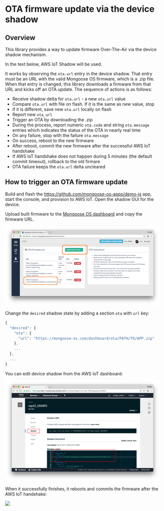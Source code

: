 # OTA firmware update via the device shadow


## Overview

This library provides a way to update firmware Over-The-Air via the device
shadow mechanism.

In the text below, AWS IoT Shadow will be used.

It works by observing the `ota.url` entry in the device shadow. That entry must
be an URL with the valid Mongoose OS firmware, which is a .zip file.
When that entry is changed, this library downloads a firmware from that
URL and kicks off an OTA update. The sequence of actions is as follows:

- Receive shadow delta for `ota.url` - a new `ota.url` value
- Compare `ota.url` with file on flash. If it is the same as new value, stop
- If it is different, save new `ota.url` locally on flash
- Report new `ota_url`
- Trigger an OTA by downloading the .zip
- During the process, report numeric `ota.code` and string `ota.message`
  entries which indicates the status of the OTA in nearly real time
- On any failure, stop with the failure `ota.message`
- On success, reboot to the new firmware
- After reboot, commit the new firmware after the successful AWS IoT handshake
- If AWS IoT handshake does not happen during 5 minutes (the default commit
  timeout), rollback to the old firmare
- OTA failure keeps the `ota.url` delta uncleared

## How to trigger an OTA firmware update

Build and flash the https://github.com/mongoose-os-apps/demo-js app,
start the console, and provision to AWS IoT. Open the shadow GUI for the
device.

Upload built firmware to the
[Mongoose OS dashboard](https://mongoose-os.com/docs/overview/dashboard.html)
and copy the firmware URL.

![](img1.png)

Change the `desired` shadow state by adding a section `ota` with `url` key:

```javascript
{
  "desired": {
    "ota": {
      "url": "https://mongoose-os.com/dashboard/ota/PATH/TO/APP.zip"
    },
    ...
  },
  ...
}
```

You can edit device shadow from the AWS IoT dashboard:

![](img2.png)

When it successfully finishes, it reboots and commits the firmware after the
AWS IoT handshake:

![](img3.gif)
